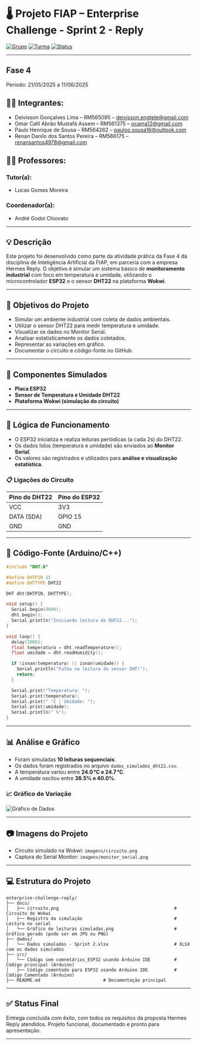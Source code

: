 
# 🌡️ Projeto FIAP – Enterprise Challenge - Sprint 2 - Reply

[![Grupo](https://img.shields.io/badge/Grupo-77-green)]()
[![Turma](https://img.shields.io/badge/Turma-1TIAOB%2F2025-blue)]()
[![Status](https://img.shields.io/badge/Status-Concluído-success)]()

---
## Fase 4  
Período: 21/05/2025 a 11/06/2025

## 👨‍🎓 Integrantes:
- Deivisson Gonçalves Lima – RM565095 – [deivisson.engtele@gmail.com](mailto:deivisson.engtele@gmail.com)
- Omar Calil Abrão Mustafá Assem – RM561375 – [ocama12@gmail.com](mailto:ocama12@gmail.com)
- Paulo Henrique de Sousa – RM564262 – [pauloo.sousa16@outlook.com](mailto:pauloo.sousa16@outlook.com)
- Renan Danilo dos Santos Pereira – RM566175 – [renansantos4978@gmail.com](mailto:renansantos4978@gmail.com)

## 👩‍🏫 Professores:
### Tutor(a):
- Lucas Gomes Moreira  
### Coordenador(a):
- André Godoi Chiovato  
---

## 💡 Descrição

Este projeto foi desenvolvido como parte da atividade prática da Fase 4 da disciplina de Inteligência Artificial da FIAP, em parceria com a empresa Hermes Reply. O objetivo é simular um sistema básico de **monitoramento industrial** com foco em temperatura e umidade, utilizando o microcontrolador **ESP32** e o sensor **DHT22** na plataforma **Wokwi**.

---

## 🎯 Objetivos do Projeto

* Simular um ambiente industrial com coleta de dados ambientais.
* Utilizar o sensor DHT22 para medir temperatura e umidade.
* Visualizar os dados no Monitor Serial.
* Analisar estatisticamente os dados coletados.
* Representar as variações em gráfico.
* Documentar o circuito e código-fonte no GitHub.

---

## 🔌 Componentes Simulados

* **Placa ESP32**
* **Sensor de Temperatura e Umidade DHT22**
* **Plataforma Wokwi (simulação do circuito)**

---

## 🧠 Lógica de Funcionamento

* O ESP32 inicializa e realiza leituras periódicas (a cada 2s) do DHT22.
* Os dados lidos (temperatura e umidade) são enviados ao **Monitor Serial**.
* Os valores são registrados e utilizados para **análise e visualização estatística**.

### 📋 Ligações do Circuito

| Pino do DHT22 | Pino do ESP32 |
|---------------|----------------|
| VCC           | 3V3            |
| DATA (SDA)    | GPIO 15        |
| GND           | GND            |

---

## 📄 Código-Fonte (Arduino/C++)

```cpp
#include "DHT.h"

#define DHTPIN 15
#define DHTTYPE DHT22

DHT dht(DHTPIN, DHTTYPE);

void setup() {
  Serial.begin(9600);
  dht.begin();
  Serial.println("Iniciando leitura do DHT22...");
}

void loop() {
  delay(2000);
  float temperatura = dht.readTemperature();
  float umidade = dht.readHumidity();

  if (isnan(temperatura) || isnan(umidade)) {
    Serial.println("Falha na leitura do sensor DHT!");
    return;
  }

  Serial.print("Temperatura: ");
  Serial.print(temperatura);
  Serial.print(" °C | Umidade: ");
  Serial.print(umidade);
  Serial.println(" %");
}
```

---

## 📊 Análise e Gráfico

* Foram simuladas **10 leituras sequenciais**.
* Os dados foram registrados no arquivo `dados_simulados_dht22.csv`.
* A temperatura variou entre **24.0 °C e 24.7 °C**.
* A umidade oscilou entre **38.5% e 40.0%**.

### 📈 Gráfico de Variação

![Gráfico de Dados](grafico.png)

---

## 📷 Imagens do Projeto

* Circuito simulado na Wokwi: `imagens/circuito.png`
* Captura do Serial Monitor: `imagens/monitor_serial.png`

---

## 💻 Estrutura do Projeto

```
enterprise-challenge-reply/
├── docs/
│   ├── circuito.png                                            # Circuito do Wokwi
│   ├── Registro da simulação                                   # Leitura no serial
│   └── Gráfico de leituras simuladas.png                       # Gráfico gerado (pode ser em JPG ou PNG)
├── dados/
│   └── Dados simulados - Sprint 2.xlsx                         # XLSX com os dados simulados
├── src/
│   └── Código sem comnetários_ESP32 usando Arduino IDE         # Código principal (Arduino)
│   ├── Código comentado para ESP32 usando Arduino IDE          # Código Comentado (Arduino)
├── README.md                        # Documentação principal
```

---

## ✅ Status Final

Entrega concluída com êxito, com todos os requisitos da proposta Hermes Reply atendidos. Projeto funcional, documentado e pronto para apresentação.

---
